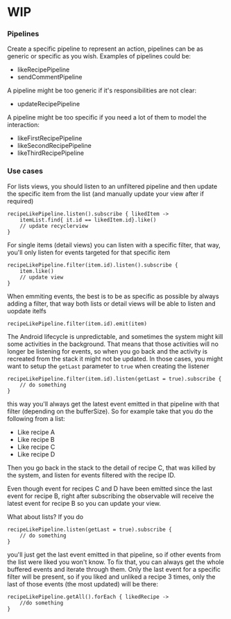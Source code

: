 # WIP

### Pipelines
Create a specific pipeline to represent an action, 
pipelines can be as generic or specific as you wish.
Examples of pipelines could be:

- likeRecipePipeline
- sendCommentPipeline

A pipeline might be too generic if it's responsibilities 
are not clear:

- updateRecipePipeline

A pipeline might be too specific if you need a lot of them to model 
the interaction:

- likeFirstRecipePipeline
- likeSecondRecipePipeline
- likeThirdRecipePipeline


### Use cases
For lists views, you should listen to an unfiltered pipeline and then 
update the specific item from the list (and manually update your view after if required)
```
recipeLikePipeline.listen().subscribe { likedItem ->
    itemList.find{ it.id == likedItem.id}.like()
    // update recyclerview
}
```

For single items (detail views) you can listen with a specific filter, 
that way, you'll only listen for events targeted for that specific item
```
recipeLikePipeline.filter(item.id).listen().subscribe {
    item.like()
    // update view
}
```

When emmiting events, the best is to be as specific as possible 
by always adding a filter, that way both lists or detail views will be 
able to listen and uopdate itelfs
```
recipeLikePipeline.filter(item.id).emit(item)
```

The Android lifecycle is unpredictable, and sometimes the system might 
kill some activities in the background. That means that those activities will
no longer be listening for events, so when you go back and the activity is 
recreated from the stack it might not be updated. 
In those cases, you might want to setup the `getLast` parameter to `true` when 
creating the listener
```
recipeLikePipeline.filter(item.id).listen(getLast = true).subscribe {
    // do something
}
```
this way you'll always get the latest event emitted in that pipeline 
with that filter (depending on the bufferSize).
So for example take that you do the following from a list:
- Like recipe A
- Like recipe B
- Like recipe C
- Like recipe D

Then you go back in the stack to the detail of recipe C, 
that was killed by the system, and listen for events filtered with the recipe ID.

Even though event for recipes C and D have been emitted since the last 
event for recipe B, right after subscribing the observable will receive 
the latest event for recipe B so you can update your view.

What about lists?
If you do
```
recipeLikePipeline.listen(getLast = true).subscribe {
    // do something
}
```
you'll just get the last event emitted in that pipeline, 
so if other events from the list were liked you won't know.
To fix that, you can always get the whole buffered events and iterate through them.
Only the last event for a specific filter will be present, 
so if you liked and unliked a recipe 3 times, only the last of those events (the most updated)
will be there:
```
recipeLikePipeline.getAll().forEach { likedRecipe ->
    //do something
}
```
